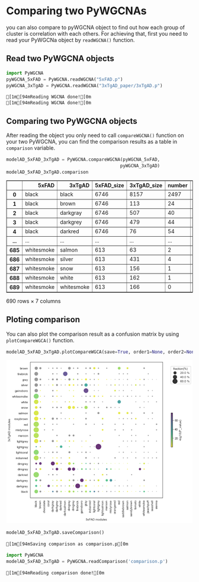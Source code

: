 # Comparing two PyWGCNAs
you can also compare to pyWGCNA object to find out how each group of cluster is correlation with each others.
For achieving that, first you need to read your PyWGCNa object by `readWGCNA()` function.

## Read two PyWGCNA objects


```python
import PyWGCNA
pyWGCNA_5xFAD = PyWGCNA.readWGCNA("5xFAD.p")
pyWGCNA_3xTgAD = PyWGCNA.readWGCNA("3xTgAD_paper/3xTgAD.p")
```

    [1m[94mReading WGCNA done![0m
    [1m[94mReading WGCNA done![0m


## Comparing two PyWGCNA objects
After reading the object you only need to call `compareWGCNA()` function on your two PyWGCNA, you can find the comparison results as a table in `comparison` variable.


```python
modelAD_5xFAD_3xTgAD = PyWGCNA.compareWGCNA(pyWGCNA_5xFAD, 
                                           pyWGCNA_3xTgAD)
modelAD_5xFAD_3xTgAD.comparison
```




<div>
<style scoped>
    .dataframe tbody tr th:only-of-type {
        vertical-align: middle;
    }

    .dataframe tbody tr th {
        vertical-align: top;
    }

    .dataframe thead th {
        text-align: right;
    }
</style>
<table border="1" class="dataframe">
  <thead>
    <tr style="text-align: right;">
      <th></th>
      <th>5xFAD</th>
      <th>3xTgAD</th>
      <th>5xFAD_size</th>
      <th>3xTgAD_size</th>
      <th>number</th>
      <th>fraction(%)</th>
      <th>P_value</th>
    </tr>
  </thead>
  <tbody>
    <tr>
      <th>0</th>
      <td>black</td>
      <td>black</td>
      <td>6746</td>
      <td>8157</td>
      <td>2497</td>
      <td>30.611745</td>
      <td>0.0</td>
    </tr>
    <tr>
      <th>1</th>
      <td>black</td>
      <td>brown</td>
      <td>6746</td>
      <td>113</td>
      <td>24</td>
      <td>21.238938</td>
      <td>0.168742</td>
    </tr>
    <tr>
      <th>2</th>
      <td>black</td>
      <td>darkgray</td>
      <td>6746</td>
      <td>507</td>
      <td>40</td>
      <td>7.889546</td>
      <td>0.0</td>
    </tr>
    <tr>
      <th>3</th>
      <td>black</td>
      <td>darkgrey</td>
      <td>6746</td>
      <td>479</td>
      <td>44</td>
      <td>9.185804</td>
      <td>0.0</td>
    </tr>
    <tr>
      <th>4</th>
      <td>black</td>
      <td>darkred</td>
      <td>6746</td>
      <td>76</td>
      <td>54</td>
      <td>71.052632</td>
      <td>0.0</td>
    </tr>
    <tr>
      <th>...</th>
      <td>...</td>
      <td>...</td>
      <td>...</td>
      <td>...</td>
      <td>...</td>
      <td>...</td>
      <td>...</td>
    </tr>
    <tr>
      <th>685</th>
      <td>whitesmoke</td>
      <td>salmon</td>
      <td>613</td>
      <td>63</td>
      <td>2</td>
      <td>3.174603</td>
      <td>0.670583</td>
    </tr>
    <tr>
      <th>686</th>
      <td>whitesmoke</td>
      <td>silver</td>
      <td>613</td>
      <td>431</td>
      <td>4</td>
      <td>0.928074</td>
      <td>0.039735</td>
    </tr>
    <tr>
      <th>687</th>
      <td>whitesmoke</td>
      <td>snow</td>
      <td>613</td>
      <td>156</td>
      <td>1</td>
      <td>0.641026</td>
      <td>0.192283</td>
    </tr>
    <tr>
      <th>688</th>
      <td>whitesmoke</td>
      <td>white</td>
      <td>613</td>
      <td>162</td>
      <td>1</td>
      <td>0.617284</td>
      <td>0.19613</td>
    </tr>
    <tr>
      <th>689</th>
      <td>whitesmoke</td>
      <td>whitesmoke</td>
      <td>613</td>
      <td>166</td>
      <td>0</td>
      <td>0.0</td>
      <td>0.038305</td>
    </tr>
  </tbody>
</table>
<p>690 rows × 7 columns</p>
</div>



## Ploting comparison
You can also plot the comparison result as a confusion matrix by using `plotCompareWGCA()` function.


```python
modelAD_5xFAD_3xTgAD.plotCompareWGCA(save=True, order1=None, order2=None)
```


    
![png](Comparison_files/Comparison_5_0.png)
    



```python
modelAD_5xFAD_3xTgAD.saveComparison()
```

    [1m[94mSaving comparison as comparison.p[0m



```python
import PyWGCNA
modelAD_5xFAD_3xTgAD = PyWGCNA.readComparison('comparison.p')
```

    [1m[94mReading comparison done![0m

